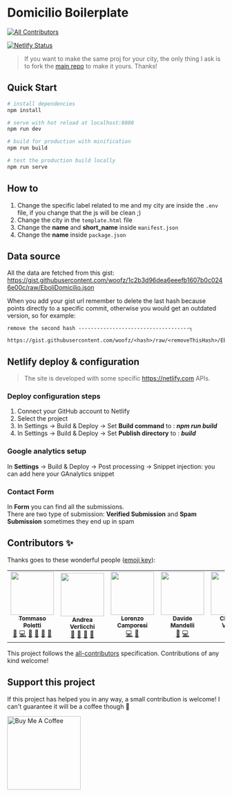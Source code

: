 # Domicilio Boilerplate
<!-- ALL-CONTRIBUTORS-BADGE:START - Do not remove or modify this section -->
[![All Contributors](https://img.shields.io/badge/all_contributors-5-orange.svg?style=flat-square)](#contributors-)
<!-- ALL-CONTRIBUTORS-BADGE:END -->

[![Netlify Status](https://api.netlify.com/api/v1/badges/928e6869-c807-4fae-9168-9e556e67bf00/deploy-status)](https://app.netlify.com/sites/ferraradomicilio/deploys)

> If you want to make the same proj for your city, the only thing I ask is to fork the [main repo](https://github.com/tomma5o/ferraraDomicilio) to make it yours.
> Thanks!

## Quick Start

``` bash
# install dependencies
npm install

# serve with hot reload at localhost:8080
npm run dev

# build for production with minification
npm run build

# test the production build locally
npm run serve
```

## How to

1. Change the specific label related to me and my city are inside the `.env` file, if you change that the js will be clean ;)
2. Change the city in the `template.html` file
3. Change the **name** and **short_name** inside `manifest.json`
4. Change the **name** inside `package.json`

## Data source

All the data are fetched from this gist:
https://gist.githubusercontent.com/woofz/1c2b3d96dea6eeefb1607b0c0246e00c/raw/EboliDomicilio.json

When you add your gist url remember to delete the last hash because points directly to a specific commit, otherwise you would get an outdated version, so for example:

```
remove the second hash ------------------------------------┐
                                                         
https://gist.githubusercontent.com/woofz/<hash>/raw/<removeThisHash>/EboliDomicilio.json
```

## Netlify deploy & configuration

> The site is developed with some specific https://netlify.com APIs.

### Deploy configuration steps

1. Connect your GitHub account to Netlify
3. Select the project
2. In Settings → Build & Deploy → Set **Build command** to : **_npm run build_**
3. In Settings → Build & Deploy → Set **Publish directory** to : **_build_**

### Google analytics setup

In **Settings** → Build & Deploy → Post processing → Snippet injection: you can add here your GAnalytics snippet

### Contact Form

In **Form** you can find all the submissions.<br>There are two type of submission: **Verified Submission** and **Spam Submission** sometimes they end up in spam

## Contributors ✨

Thanks goes to these wonderful people ([emoji key](https://allcontributors.org/docs/en/emoji-key)):
<!-- ALL-CONTRIBUTORS-LIST:START - Do not remove or modify this section -->
<!-- prettier-ignore-start -->
<!-- markdownlint-disable -->
<table>
  <tr>
    <td align="center"><a href="http://tomma5o.com"><img src="https://avatars0.githubusercontent.com/u/8134038?v=4" width="100px;" alt=""/><br /><sub><b>Tommaso Poletti</b></sub></a><br /><a href="#question-tomma5o" title="Answering Questions">💬</a> <a href="https://github.com/tomma5o/ferraraDomicilio/commits?author=tomma5o" title="Code">💻</a> <a href="#design-tomma5o" title="Design">🎨</a> <a href="https://github.com/tomma5o/ferraraDomicilio/commits?author=tomma5o" title="Documentation">📖</a> <a href="#ideas-tomma5o" title="Ideas, Planning, & Feedback">🤔</a> <a href="#maintenance-tomma5o" title="Maintenance">🚧</a></td>
    <td align="center"><a href="https://www.andreaverlicchi.eu"><img src="https://avatars3.githubusercontent.com/u/1127721?v=4" width="100px;" alt=""/><br /><sub><b>Andrea Verlicchi</b></sub></a><br /><a href="#question-verlok" title="Answering Questions">💬</a> <a href="https://github.com/tomma5o/ferraraDomicilio/issues?q=author%3Averlok" title="Bug reports">🐛</a> <a href="https://github.com/tomma5o/ferraraDomicilio/commits?author=verlok" title="Documentation">📖</a> <a href="#ideas-verlok" title="Ideas, Planning, & Feedback">🤔</a></td>
    <td align="center"><a href="http://lorenzocamporesi.it"><img src="https://avatars3.githubusercontent.com/u/15997606?v=4" width="100px;" alt=""/><br /><sub><b>Lorenzo Camporesi</b></sub></a><br /><a href="https://github.com/tomma5o/ferraraDomicilio/commits?author=LorenzoCamporesi" title="Code">💻</a> <a href="#ideas-LorenzoCamporesi" title="Ideas, Planning, & Feedback">🤔</a></td>
    <td align="center"><a href="https://www.linkedin.com/in/mandelli-davide/"><img src="https://avatars0.githubusercontent.com/u/25078541?v=4" width="100px;" alt=""/><br /><sub><b>Davide Mandelli</b></sub></a><br /><a href="https://github.com/tomma5o/ferraraDomicilio/issues?q=author%3ATh3Wall" title="Bug reports">🐛</a> <a href="https://github.com/tomma5o/ferraraDomicilio/commits?author=Th3Wall" title="Code">💻</a></td>
    <td align="center"><a href="https://www.christianvarisco.com"><img src="https://avatars1.githubusercontent.com/u/7335613?v=4" width="100px;" alt=""/><br /><sub><b>Christian Varisco</b></sub></a><br /><a href="https://github.com/tomma5o/ferraraDomicilio/commits?author=CVarisco" title="Code">💻</a> <a href="#ideas-CVarisco" title="Ideas, Planning, & Feedback">🤔</a></td>
  </tr>
</table>

<!-- markdownlint-enable -->
<!-- prettier-ignore-end -->
<!-- ALL-CONTRIBUTORS-LIST:END -->

This project follows the [all-contributors](https://github.com/all-contributors/all-contributors) specification. Contributions of any kind welcome!

## Support this project

If this project has helped you in any way, a small contribution is welcome!
I can't guarantee it will be a coffee though 🍺

<a href="https://www.buymeacoffee.com/tomma5o" target="_blank"><img src="https://cdn.buymeacoffee.com/buttons/default-orange.png" alt="Buy Me A Coffee" width="170px" ></a>
